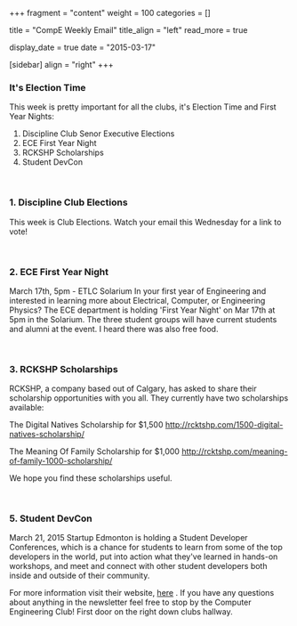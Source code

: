 
+++
fragment = "content"
weight = 100
categories = []

title = "CompE Weekly Email"
title_align = "left"
read_more = true

display_date = true
date = "2015-03-17" 

[sidebar]
  align = "right"
+++
    
### It's Election Time

This week is pretty important for all the clubs, it's Election Time and First Year Nights:

1. Discipline Club Senor Executive Elections
2. ECE First Year Night
3. RCKSHP Scholarships
4. Student DevCon

</br>

### 1. Discipline Club Elections

This week is Club Elections. Watch your email this Wednesday for a link to vote!

</br>

### 2. ECE First Year Night

March 17th, 5pm - ETLC Solarium
In your first year of Engineering and interested in learning more about Electrical, Computer, or Engineering Physics? The ECE department is holding 'First Year Night' on Mar 17th at 5pm in the Solarium.
The three student groups will have current students and alumni at the event. I heard there was also free food.

</br>

### 3. RCKSHP Scholarships

RCKSHP, a company based out of Calgary, has asked to share their scholarship opportunities with you all. They currently have two scholarships available:

The Digital Natives Scholarship for $1,500
http://rcktshp.com/1500-digital-natives-scholarship/

The Meaning Of Family Scholarship for $1,000
http://rcktshp.com/meaning-of-family-1000-scholarship/

We hope you find these scholarships useful.

</br>

### 5. Student DevCon

March 21, 2015
Startup Edmonton is holding a Student Developer Conferences, which is a chance for students to learn from some of the top developers in the world, put into action what they've learned in hands-on workshops, and meet and connect with other student developers both inside and outside of their community.

For more information visit their website, [here](http://studentdevcon.com/) .
If you have any questions about anything in the newsletter feel free to stop by the Computer Engineering Club! First door on the right down clubs hallway.


</br>
